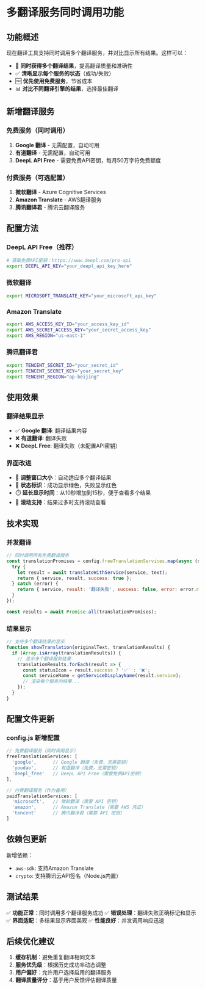 # 多翻译服务同时调用功能

## 功能概述

现在翻译工具支持同时调用多个翻译服务，并对比显示所有结果。这样可以：

- 🔄 **同时获得多个翻译结果**，提高翻译质量和准确性
- ✅ **清晰显示每个服务的状态**（成功/失败）
- 🆓 **优先使用免费服务**，节省成本
- 📊 **对比不同翻译引擎的结果**，选择最佳翻译

## 新增翻译服务

### 免费服务（同时调用）
1. **Google 翻译** - 无需配置，自动可用
2. **有道翻译** - 无需配置，自动可用  
3. **DeepL API Free** - 需要免费API密钥，每月50万字符免费额度

### 付费服务（可选配置）
1. **微软翻译** - Azure Cognitive Services
2. **Amazon Translate** - AWS翻译服务
3. **腾讯翻译君** - 腾讯云翻译服务

## 配置方法

### DeepL API Free（推荐）
```bash
# 获取免费API密钥：https://www.deepl.com/pro-api
export DEEPL_API_KEY="your_deepl_api_key_here"
```

### 微软翻译
```bash
export MICROSOFT_TRANSLATE_KEY="your_microsoft_api_key"
```

### Amazon Translate
```bash
export AWS_ACCESS_KEY_ID="your_access_key_id"
export AWS_SECRET_ACCESS_KEY="your_secret_access_key"
export AWS_REGION="us-east-1"
```

### 腾讯翻译君
```bash
export TENCENT_SECRET_ID="your_secret_id"
export TENCENT_SECRET_KEY="your_secret_key"
export TENCENT_REGION="ap-beijing"
```

## 使用效果

### 翻译结果显示
- ✅ **Google 翻译**: 翻译结果内容
- ❌ **有道翻译**: 翻译失败
- ❌ **DeepL Free**: 翻译失败（未配置API密钥）

### 界面改进
- 📱 **调整窗口大小**：自动适应多个翻译结果
- 🎨 **状态标识**：成功显示绿色，失败显示红色
- ⏱️ **延长显示时间**：从10秒增加到15秒，便于查看多个结果
- 📜 **滚动支持**：结果过多时支持滚动查看

## 技术实现

### 并发翻译
```javascript
// 同时调用所有免费翻译服务
const translationPromises = config.freeTranslationServices.map(async (service) => {
  try {
    let result = await translateWithService(service, text);
    return { service, result, success: true };
  } catch (error) {
    return { service, result: '翻译失败', success: false, error: error.message };
  }
});

const results = await Promise.all(translationPromises);
```

### 结果显示
```javascript
// 支持多个翻译结果的显示
function showTranslation(originalText, translationResults) {
  if (Array.isArray(translationResults)) {
    // 显示多个翻译服务结果
    translationResults.forEach(result => {
      const statusIcon = result.success ? '✅' : '❌';
      const serviceName = getServiceDisplayName(result.service);
      // 渲染每个服务的结果...
    });
  }
}
```

## 配置文件更新

### config.js 新增配置
```javascript
// 免费翻译服务（同时调用显示）
freeTranslationServices: [
  'google',      // Google 翻译（免费，无需密钥）
  'youdao',      // 有道翻译（免费，无需密钥）
  'deepl_free'   // DeepL API Free（需要免费API密钥）
],

// 付费翻译服务（作为备用）
paidTranslationServices: [
  'microsoft',   // 微软翻译（需要 API 密钥）
  'amazon',      // Amazon Translate（需要 AWS 凭证）
  'tencent'      // 腾讯翻译君（需要 API 密钥）
]
```

## 依赖包更新

新增依赖：
- `aws-sdk`: 支持Amazon Translate
- `crypto`: 支持腾讯云API签名（Node.js内置）

## 测试结果

✅ **功能正常**：同时调用多个翻译服务成功
✅ **错误处理**：翻译失败正确标记和显示
✅ **界面适配**：多结果显示界面美观
✅ **性能良好**：并发调用响应迅速

## 后续优化建议

1. **缓存机制**：避免重复翻译相同文本
2. **服务优先级**：根据历史成功率动态调整
3. **用户偏好**：允许用户选择启用的翻译服务
4. **翻译质量评分**：基于用户反馈评估翻译质量